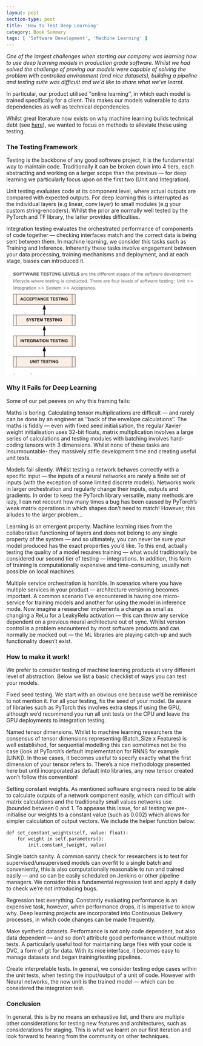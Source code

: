 ```yaml
---
layout: post
section-type: post
title: 'How to Test Deep Learning'
category: Book Summary
tags: [ 'Software Development', 'Machine Learning' ]
---
```


*One of the largest challenges when starting our company was learning how to use deep learning models in production grade software. Whilst we had solved the challenge of proving our models were capable of solving the problem with controlled environment (and nice datasets), building a pipeline and testing suite was difficult and we’d like to share what we’ve learnt.*

In particular, our product utilised "online learning’’, in which each model is trained specifically for a client. This makes our models vulnerable to data dependencies as well as technical dependencies.

Whilst great literature now exists on why machine learning builds technical debt (see [here](https://papers.nips.cc/paper/5656-hidden-technical-debt-in-machine-learning-systems.pdf)), we wanted to focus on methods to alleviate these using testing.

### The Testing Framework

Testing is the backbone of any good software project, it is the fundamental way to maintain code. Traditionally it can be broken down into 4 tiers, each abstracting and working on a larger scope than the previous — for deep learning we particularly focus upon on the first two (Unit and Integration).

Unit testing evaluates code at its component level, where actual outputs are compared with expected outputs. For deep learning this is interrupted as the individual layers (e.g linear, conv layer) to small modules (e.g your custom string-encoders). Whilst the prior are normally well tested by the PyTorch and TF library, the latter provides difficulties.

Integration testing evaluates the orchestrated performance of components of code together — checking interfaces match and the correct data is being sent between them. In machine learning, we consider this tasks such as Training and Inference. Inherently these tasks involve engagement between your data processing, training mechanisms and deployment, and at each stage, biases can introduced it.

![testing framwork](/img/testing_stages.png)

### Why it Fails for Deep Learning

Some of our pet peeves on why this framing fails:

Maths is boring. Calculating tensor multiplications are difficult — and rarely can be done by an engineer as ‘‘back of the envelope calculations’’. The maths is fiddly — even with fixed seed initialisation, the regular Xavier weight initialisation uses 32-bit floats, matrix multiplication involves a large series of calculations and testing modules with batching involves hard-coding tensors with 3 dimensions. Whilst none of these tasks are insurmountable- they massively stifle development time and creating useful unit tests.

Models fail silently. Whilst testing a network behaves correctly with a specific input — the inputs of a neural networks are rarely a finite set of inputs (with the exception of some limited discrete models). Networks work in larger orchestration and regularly change their inputs, outputs and gradients. In order to keep the PyTorch library versatile, many methods are lazy, I can not recount how many times a bug has been caused by PyTorch’s weak matrix operations in which shapes don’t need to match! However, this alludes to the larger problem…

Learning is an emergent property. Machine learning rises from the collaborative functioning of layers and does not belong to any single property of the system — and so ultimately, you can never be sure your model produced has the exact properties you’d like. To this end, actually testing the quality of a model requires training — what would traditionally be considered our second tier of testing — integrations. In addition, this form of training is computationally expensive and time-consuming, usually not possible on local machines.

Multiple service orchestration is horrible. In scenarios where you have multiple services in your product — architecture versioning becomes important. A common scenario I’ve encountered is having one micro-service for training models and another for using the model in inference mode. Now imagine a researcher implements a change as small as changing a ReLu for a LeakyRelu activation — this can throw any service dependent on a previous neural architecture out of sync. Whilst version control is a problem encountered by most software products and can normally be mocked out — the ML libraries are playing catch-up and such functionality doesn’t exist.

### How to make it work!

We prefer to consider testing of machine learning products at very different level of abstraction. Below we list a basic checklist of ways you can test your models.

Fixed seed testing. We start with an obvious one because we’d be reminisce to not mention it. For all your testing, fix the seed of your model. Be aware of libraries such as PyTorch this involves extra steps if using the GPU, although we’d recommend you run all unit tests on the CPU and leave the GPU deployments to integration testing.

Named tensor dimensions. Whilst to machine learning researchers the consensus of tensor dimensions representing (Batch_Size x Features) is well established, for sequential modelling this can sometimes not be the case (look at PyTorch’s default implementation for RNNS for example [LINK]). In those cases, it becomes useful to specify exactly what the first dimension of your tensor refers to. There’s a nice methodology presented here but until incorporated as default into libraries, any new tensor created won’t follow this convention!

Setting constant weights. As mentioned software engineers need to be able to calculate outputs of a network component easily, which can difficult with matrix calculations and the traditionally small values networks use (bounded between 0 and 1. To appease this issue, for all testing we pre-initialise our weights to a constant value (such as 0.002) which allows for simpler calculation of output vectors. We include the helper function below:

```
def set_constant_weights(self, value: float):
    for weight in self.parameters():
        init.constant_(weight, value)
```


Single batch sanity. A common sanity check for researchers is to test for supervised/unsupervised models can overfit to a single batch and conveniently, this is also computationally reasonable to run and trained easily — and so can be easily scheduled on Jenkins or other pipeline managers. We consider this a fundamental regression test and apply it daily to check we’re not introducing bugs.

Regression test everything. Constantly evaluating performance is an expensive task, however, when performance drops, it is imperative to know why. Deep learning projects are incorporated into Continuous Delivery processes, in which code changes can be made frequently.

Make synthetic datasets. Performance is not only code dependent, but also data dependent — and so don’t attribute good performance without multiple tests. A particularly useful tool for maintaining large files with your code is DVC, a form of git for data. With its nice interface, it becomes easy to manage datasets and began training/testing pipelines.

Create interpretable tests. In general, we consider testing edge cases within the unit tests, when testing the input/output of a unit of code. However with Neural networks, the new unit is the trained model — which can be considered the integration test.

### Conclusion

In general, this is by no means an exhaustive list, and there are multiple other considerations for testing new features and architectures, such as considerations for staging. This is what we learnt on our first iteration and look forward to hearing from the community on other techniques.
